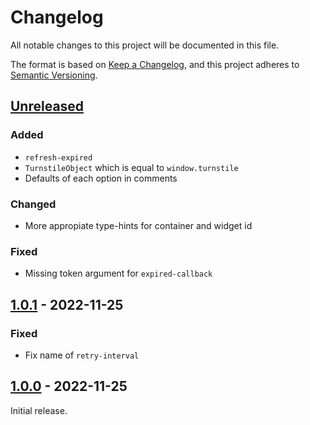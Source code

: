 # Changelog

All notable changes to this project will be documented in this file.

The format is based on [Keep a Changelog](https://keepachangelog.com/en/1.0.0/),
and this project adheres to [Semantic Versioning](https://semver.org/spec/v2.0.0.html).

## [Unreleased]

### Added

- `refresh-expired`
- `TurnstileObject` which is equal to `window.turnstile`
- Defaults of each option in comments

### Changed

- More appropiate type-hints for container and widget id

### Fixed

- Missing token argument for `expired-callback`


## [1.0.1] - 2022-11-25

### Fixed

- Fix name of `retry-interval`

## [1.0.0] - 2022-11-25

Initial release.

[unreleased]: https://github.com/Le0Developer/turnstile-types/compare/v1.0.1...HEAD
[1.0.1]: https://github.com/Le0Developer/turnstile-types/releases/tag/v1.0.1
[1.0.0]: https://github.com/Le0Developer/turnstile-types/releases/tag/v1.0.0
